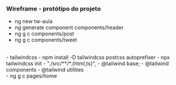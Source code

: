 ### Wireframe - protótipo do projeto
- ng new tw-aula
- ng generate component components/header
- ng g c components/post
- ng g c components/tweet
<br>
- tailwindcss
 - npm install -D tailwindcss postcss autoprefixer
 - npx tailwindcss init
 - "./src/**/*.{html,ts}",
 - @tailwind base;
 - @tailwind components
 - @tailwind utilities
<br>
- ng g c pages/home
